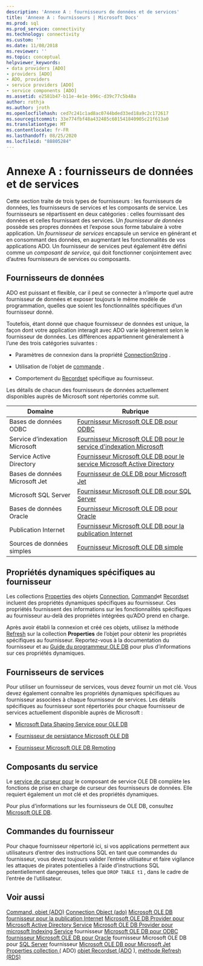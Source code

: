 ```yaml
---
description: 'Annexe A : fournisseurs de données et de services'
title: 'Annexe A : fournisseurs | Microsoft Docs'
ms.prod: sql
ms.prod_service: connectivity
ms.technology: connectivity
ms.custom: ''
ms.date: 11/08/2018
ms.reviewer: ''
ms.topic: conceptual
helpviewer_keywords:
- data providers [ADO]
- providers [ADO]
- ADO, providers
- service providers [ADO]
- service components [ADO]
ms.assetid: e2581b47-b11e-4e1e-b96c-d39c77c5b48a
author: rothja
ms.author: jroth
ms.openlocfilehash: ced7c241c1ad8ac0744bded33ed18a9c2c172617
ms.sourcegitcommit: 33e774fbf48a432485c601541840905c21f613a0
ms.translationtype: MT
ms.contentlocale: fr-FR
ms.lasthandoff: 08/25/2020
ms.locfileid: "88805284"
---
```

# <a name="appendix-a-data-and-service-providers"></a>Annexe A : fournisseurs de données et de services
Cette section traite de trois types de fournisseurs : les fournisseurs de données, les fournisseurs de services et les composants de service. Les fournisseurs se répartissent en deux catégories : celles fournissant des données et celles fournissant des services. Un *fournisseur de données* possède ses propres données et l’expose sous forme tabulaire à votre application. Un *fournisseur de services* encapsule un service en générant et en consommant des données, en augmentant les fonctionnalités de vos applications ADO. Un fournisseur de services peut également être défini comme un *composant de service*, qui doit fonctionner conjointement avec d’autres fournisseurs de services ou composants.

## <a name="data-providers"></a>Fournisseurs de données
 ADO est puissant et flexible, car il peut se connecter à n’importe quel autre fournisseur de données et exposer toujours le même modèle de programmation, quelles que soient les fonctionnalités spécifiques d’un fournisseur donné.

 Toutefois, étant donné que chaque fournisseur de données est unique, la façon dont votre application interagit avec ADO varie légèrement selon le fournisseur de données. Les différences appartiennent généralement à l’une des trois catégories suivantes :

-   Paramètres de connexion dans la propriété [ConnectionString](../../reference/ado-api/connectionstring-property-ado.md) .

-   Utilisation de l’objet de [commande](../../reference/ado-api/command-object-ado.md) .

-   Comportement du [Recordset](../../reference/ado-api/recordset-object-ado.md) spécifique au fournisseur.

 Les détails de chacun des fournisseurs de données actuellement disponibles auprès de Microsoft sont répertoriés comme suit.

|Domaine|Rubrique|
|----------|-----------|
|Bases de données ODBC|[Fournisseur Microsoft OLE DB pour ODBC](./microsoft-ole-db-provider-for-odbc.md)|
|Service d’indexation Microsoft|[Fournisseur Microsoft OLE DB pour le service d'indexation Microsoft](./microsoft-ole-db-provider-for-microsoft-indexing-service.md)|
|Service Active Directory|[Fournisseur Microsoft OLE DB pour le service Microsoft Active Directory](./microsoft-ole-db-provider-for-microsoft-active-directory-service.md)|
|Bases de données Microsoft Jet|[Fournisseur de OLE DB pour Microsoft Jet](./microsoft-ole-db-provider-for-microsoft-jet.md)|
|Microsoft SQL Server|[Fournisseur Microsoft OLE DB pour SQL Server](./microsoft-ole-db-provider-for-sql-server.md)|
|Bases de données Oracle|[Fournisseur Microsoft OLE DB pour Oracle](./microsoft-ole-db-provider-for-oracle.md)|
|Publication Internet|[Fournisseur Microsoft OLE DB pour la publication Internet](./microsoft-ole-db-provider-for-internet-publishing.md)|
|Sources de données simples|[Fournisseur Microsoft OLE DB simple](./microsoft-ole-db-simple-provider.md)|

## <a name="provider-specific-dynamic-properties"></a>Propriétés dynamiques spécifiques au fournisseur
 Les collections [Properties](../../reference/ado-api/properties-collection-ado.md) des objets [Connection](../../reference/ado-api/connection-object-ado.md), [Command](../../reference/ado-api/command-object-ado.md)et [Recordset](../../reference/ado-api/recordset-object-ado.md) incluent des propriétés dynamiques spécifiques au fournisseur. Ces propriétés fournissent des informations sur les fonctionnalités spécifiques au fournisseur au-delà des propriétés intégrées qu’ADO prend en charge.

 Après avoir établi la connexion et créé ces objets, utilisez la méthode [Refresh](../../reference/ado-api/refresh-method-ado.md) sur la collection **Properties** de l’objet pour obtenir les propriétés spécifiques au fournisseur. Reportez-vous à la documentation du fournisseur et au [Guide du programmeur OLE DB](/previous-versions/windows/desktop/ms713643(v=vs.85)) pour plus d’informations sur ces propriétés dynamiques.

## <a name="service-providers"></a>Fournisseurs de services
 Pour utiliser un fournisseur de services, vous devez fournir un mot clé. Vous devez également connaître les propriétés dynamiques spécifiques au fournisseur associées à chaque fournisseur de services. Les détails spécifiques au fournisseur sont répertoriés pour chaque fournisseur de services actuellement disponible auprès de Microsoft :

-   [Microsoft Data Shaping Service pour OLE DB](./microsoft-data-shaping-service-for-ole-db-ado-service-provider.md)

-   [Fournisseur de persistance Microsoft OLE DB](./microsoft-ole-db-persistence-provider-ado-service-provider.md)

-   [Fournisseur Microsoft OLE DB Remoting](./microsoft-ole-db-remoting-provider-ado-service-provider.md)

## <a name="service-components"></a>Composants du service
 Le [service de curseur pour](./microsoft-cursor-service-for-ole-db-ado-service-component.md) le composant de service OLE DB complète les fonctions de prise en charge de curseur des fournisseurs de données. Elle requiert également un mot clé et des propriétés dynamiques.

 Pour plus d’informations sur les fournisseurs de OLE DB, consultez [Microsoft OLE DB](/previous-versions/windows/desktop/ms722784(v=vs.85)).

## <a name="provider-commands"></a>Commandes du fournisseur
 Pour chaque fournisseur répertorié ici, si vos applications permettent aux utilisateurs d’entrer des instructions SQL en tant que commandes du fournisseur, vous devez toujours valider l’entrée utilisateur et faire vigilance les attaques de pirates potentielles à l’aide d’instructions SQL potentiellement dangereuses, telles que `DROP TABLE t1` , dans le cadre de l’entrée de l’utilisateur.

## <a name="see-also"></a>Voir aussi
 [Command, objet (ADO)](../../reference/ado-api/command-object-ado.md) [Connection Object (ado)](../../reference/ado-api/connection-object-ado.md) [Microsoft OLE DB fournisseur pour la publication Internet](./microsoft-ole-db-provider-for-internet-publishing.md) [Microsoft OLE DB Provider pour Microsoft Active Directory Service](./microsoft-ole-db-provider-for-microsoft-active-directory-service.md) [Microsoft OLE DB Provider pour microsoft Indexing Service](./microsoft-ole-db-provider-for-microsoft-indexing-service.md) fournisseur [Microsoft OLE DB pour ODBC](./microsoft-ole-db-provider-for-odbc.md) [fournisseur Microsoft OLE DB pour Oracle](./microsoft-ole-db-provider-for-oracle.md) fournisseur Microsoft OLE DB pour [SQL Server](./microsoft-ole-db-provider-for-sql-server.md) fournisseur [Microsoft OLE DB pour Microsoft Jet](./microsoft-ole-db-provider-for-microsoft-jet.md) [Properties collection (](../../reference/ado-api/properties-collection-ado.md) ADO) [objet Recordset (ADO](../../reference/ado-api/recordset-object-ado.md) ), [méthode Refresh (RDS)](../../reference/rds-api/refresh-method-rds.md)